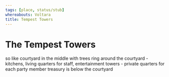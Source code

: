 ```yaml
---
tags: [place, status/stub]
whereabouts: Voltara
title: Tempest Towers
---
```



# The Tempest Towers

so like courtyard in the middle with trees
ring around the courtyard - kitchens, living quarters for staff, entertainment
towers - private quarters for each party member
treasury is below the courtyard

